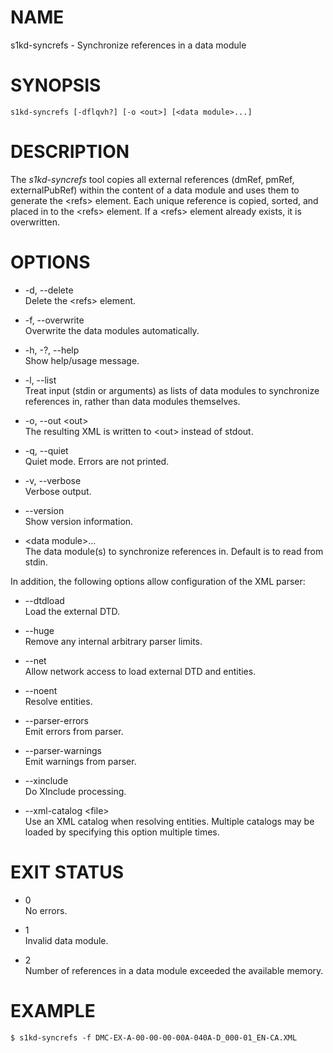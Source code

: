 # NAME

s1kd-syncrefs - Synchronize references in a data module

# SYNOPSIS

    s1kd-syncrefs [-dflqvh?] [-o <out>] [<data module>...]

# DESCRIPTION

The *s1kd-syncrefs* tool copies all external references (dmRef, pmRef,
externalPubRef) within the content of a data module and uses them to
generate the \<refs\> element. Each unique reference is copied, sorted,
and placed in to the \<refs\> element. If a \<refs\> element already
exists, it is overwritten.

# OPTIONS

  - \-d, --delete  
    Delete the \<refs\> element.

  - \-f, --overwrite  
    Overwrite the data modules automatically.

  - \-h, -?, --help  
    Show help/usage message.

  - \-l, --list  
    Treat input (stdin or arguments) as lists of data modules to
    synchronize references in, rather than data modules themselves.

  - \-o, --out \<out\>  
    The resulting XML is written to \<out\> instead of stdout.

  - \-q, --quiet  
    Quiet mode. Errors are not printed.

  - \-v, --verbose  
    Verbose output.

  - \--version  
    Show version information.

  - \<data module\>...  
    The data module(s) to synchronize references in. Default is to read
    from stdin.

In addition, the following options allow configuration of the XML
parser:

  - \--dtdload  
    Load the external DTD.

  - \--huge  
    Remove any internal arbitrary parser limits.

  - \--net  
    Allow network access to load external DTD and entities.

  - \--noent  
    Resolve entities.

  - \--parser-errors  
    Emit errors from parser.

  - \--parser-warnings  
    Emit warnings from parser.

  - \--xinclude  
    Do XInclude processing.

  - \--xml-catalog \<file\>  
    Use an XML catalog when resolving entities. Multiple catalogs may be
    loaded by specifying this option multiple times.

# EXIT STATUS

  - 0  
    No errors.

  - 1  
    Invalid data module.

  - 2  
    Number of references in a data module exceeded the available memory.

# EXAMPLE

    $ s1kd-syncrefs -f DMC-EX-A-00-00-00-00A-040A-D_000-01_EN-CA.XML
